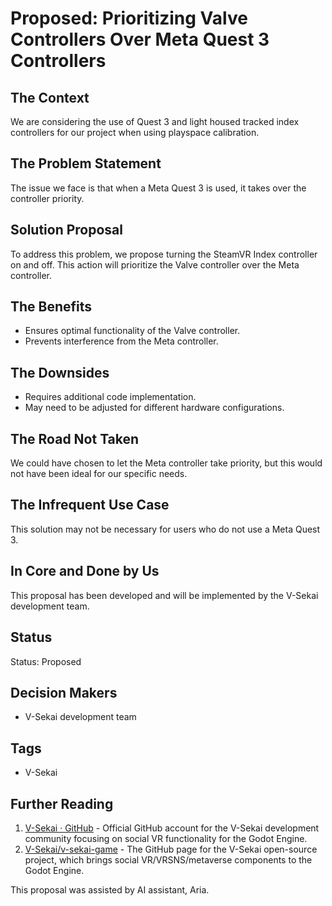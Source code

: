 # Proposed: Prioritizing Valve Controllers Over Meta Quest 3 Controllers

## The Context

We are considering the use of Quest 3 and light housed tracked index controllers for our project when using playspace calibration.

## The Problem Statement

The issue we face is that when a Meta Quest 3 is used, it takes over the controller priority.

## Solution Proposal

To address this problem, we propose turning the SteamVR Index controller on and off. This action will prioritize the Valve controller over the Meta controller.

## The Benefits

- Ensures optimal functionality of the Valve controller.
- Prevents interference from the Meta controller.

## The Downsides

- Requires additional code implementation.
- May need to be adjusted for different hardware configurations.

## The Road Not Taken

We could have chosen to let the Meta controller take priority, but this would not have been ideal for our specific needs.

## The Infrequent Use Case

This solution may not be necessary for users who do not use a Meta Quest 3.

## In Core and Done by Us

This proposal has been developed and will be implemented by the V-Sekai development team.

## Status

Status: Proposed <!-- Draft | Proposed | Rejected | Accepted | Deprecated | Superseded by -->

## Decision Makers

- V-Sekai development team

## Tags

- V-Sekai

## Further Reading

1. [V-Sekai · GitHub](https://github.com/v-sekai) - Official GitHub account for the V-Sekai development community focusing on social VR functionality for the Godot Engine.
2. [V-Sekai/v-sekai-game](https://github.com/v-sekai/v-sekai-game) - The GitHub page for the V-Sekai open-source project, which brings social VR/VRSNS/metaverse components to the Godot Engine.

This proposal was assisted by AI assistant, Aria.
